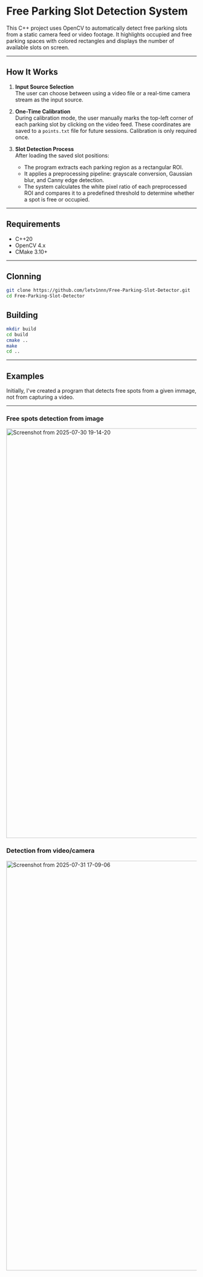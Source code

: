 # Free Parking Slot Detection System

This C++ project uses OpenCV to automatically detect free parking slots from a static camera feed or video footage. It highlights occupied and free parking spaces with colored rectangles and displays the number of available slots on screen.

---

## How It Works
1. **Input Source Selection**  
   The user can choose between using a video file or a real-time camera stream as the input source.

2. **One-Time Calibration**  
   During calibration mode, the user manually marks the top-left corner of each parking slot by clicking on the video feed. These coordinates are saved to a `points.txt` file for future sessions. Calibration is only required once.

3. **Slot Detection Process**  
   After loading the saved slot positions:
   - The program extracts each parking region as a rectangular ROI.
   - It applies a preprocessing pipeline: grayscale conversion, Gaussian blur, and Canny edge detection.
   - The system calculates the white pixel ratio of each preprocessed ROI and compares it to a predefined threshold to determine whether a spot is free or occupied.

---

## Requirements

- C++20
- OpenCV 4.x
- CMake 3.10+

---

## Clonning
```bash
git clone https://github.com/letv1nnn/Free-Parking-Slot-Detector.git
cd Free-Parking-Slot-Detector
```

## Building
```bash
mkdir build
cd build
cmake ..
make
cd ..
```

---

## Examples

Initially, I've created a program that detects free spots from a given immage, not from capturing a video.

---
### Free spots detection from image
<img width="1920" height="1080" alt="Screenshot from 2025-07-30 19-14-20" src="https://github.com/user-attachments/assets/7a615b45-fd34-4db6-8aec-a25bde2914fb" />

### Detection from video/camera
<img width="1920" height="1080" alt="Screenshot from 2025-07-31 17-09-06" src="https://github.com/user-attachments/assets/7eca30ca-1bcb-408d-ade3-e0d2ad0744ab" />

